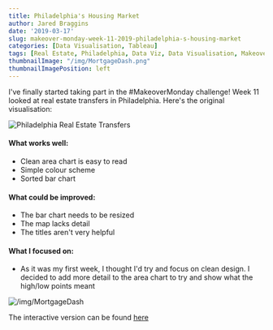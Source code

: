 ```yaml
---
title: Philadelphia's Housing Market
author: Jared Braggins
date: '2019-03-17'
slug: makeover-monday-week-11-2019-philadelphia-s-housing-market
categories: [Data Visualisation, Tableau]
tags: [Real Estate, Philadelphia, Data Viz, Data Visualisation, MakeoverMonday, Tableau]
thumbnailImage: "/img/MortgageDash.png"
thumbnailImagePosition: left
---
```


I've finally started taking part in the #MakeoverMonday challenge! Week 11 looked at real estate transfers in Philadelphia. Here's the original visualisation:

<img src="/img/Philadelphia Real Estate Transfers.png" title="Philadelphia Real Estate Transfers"/>

#### What works well:
- Clean area chart is easy to read
- Simple colour scheme
- Sorted bar chart

#### What could be improved:
- The bar chart needs to be resized
- The map lacks detail
- The titles aren't very helpful

#### What I focused on:
- As it was my first week, I thought I'd try and focus on clean design. I decided to add more detail to the area chart to try and show what the high/low points meant

<img src="/img/MortgageDash.png" title="/img/MortgageDash"/>

The interactive version can be found [here](https://public.tableau.com/profile/jared.braggins2936#!/vizhome/PhiladelphiasHousingMarket/MortgageDash)
